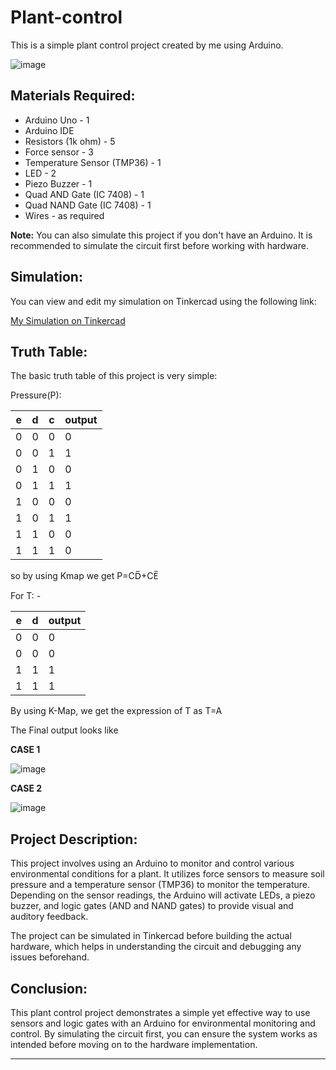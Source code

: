 # Plant-control
This is a simple plant control project created by me using Arduino.

![image](https://github.com/varun2117/Plant-control/assets/73285976/90855b73-93de-4e7e-a241-d0e3764b6b1b)

## Materials Required:
- Arduino Uno - 1
- Arduino IDE
- Resistors (1k ohm) - 5
- Force sensor - 3
- Temperature Sensor (TMP36) - 1
- LED - 2
- Piezo Buzzer - 1
- Quad AND Gate (IC 7408) - 1
- Quad NAND Gate (IC 7408) - 1
- Wires - as required

**Note:** You can also simulate this project if you don't have an Arduino. It is recommended to simulate the circuit first before working with hardware.

## Simulation:
You can view and edit my simulation on Tinkercad using the following link:

[My Simulation on Tinkercad](https://www.tinkercad.com/things/hoy1210BSuH-terrific-bojo/editel?sharecode=zCr7S3-S4A6NgmSH8WA0hHgQXbCIXmApYzA1RcWjdIE)

## Truth Table:
The basic truth table of this project is very simple:

Pressure(P):

| e | d | c | output |
|---|---|---|--------|
| 0 | 0 | 0 | 0      |
| 0 | 0 | 1 | 1      |
| 0 | 1 | 0 | 0      |
| 0 | 1 | 1 | 1      |
| 1 | 0 | 0 | 0      |
| 1 | 0 | 1 | 1      |
| 1 | 1 | 0 | 0      |
| 1 | 1 | 1 | 0      |

so by using Kmap we get P=CD̅+CE̅

For T: -

| e | d | output |
|---|---|--------|
| 0 | 0 | 0      |
| 0 | 0 | 0      |
| 1 | 1 | 1      |
| 1 | 1 | 1      |




By using K-Map, we get the expression of T as
T=A

The Final output looks like 

 **CASE 1**
 
![image](https://github.com/varun2117/Plant-control/assets/73285976/da5afdcd-05bc-45d1-b2e8-2426eac4c618)


 **CASE 2**

![image](https://github.com/varun2117/Plant-control/assets/73285976/31940d57-c8a4-498d-8d34-d38106e83f0c)


## Project Description:
This project involves using an Arduino to monitor and control various environmental conditions for a plant. It utilizes force sensors to measure soil pressure and a temperature sensor (TMP36) to monitor the temperature. Depending on the sensor readings, the Arduino will activate LEDs, a piezo buzzer, and logic gates (AND and NAND gates) to provide visual and auditory feedback.

The project can be simulated in Tinkercad before building the actual hardware, which helps in understanding the circuit and debugging any issues beforehand.

## Conclusion:
This plant control project demonstrates a simple yet effective way to use sensors and logic gates with an Arduino for environmental monitoring and control. By simulating the circuit first, you can ensure the system works as intended before moving on to the hardware implementation.

---



